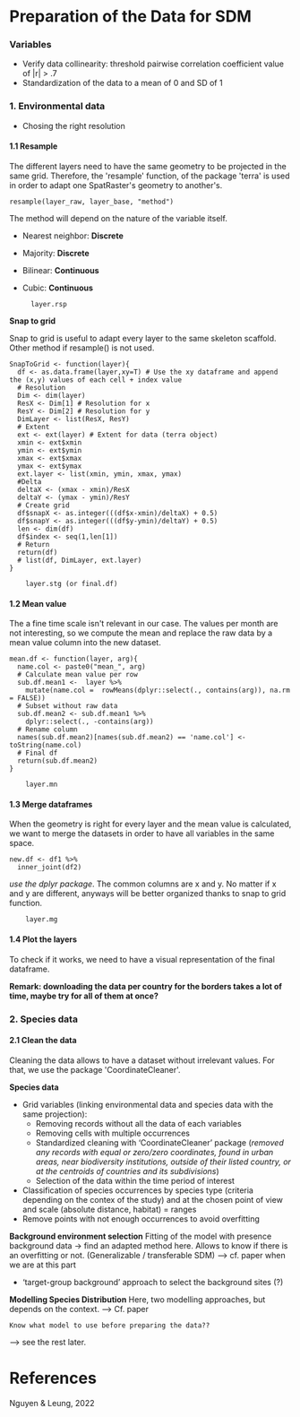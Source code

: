# Preparation of the Data for SDM 


### Variables
- Verify data collinearity: threshold pairwise correlation coefficient value of |r| > .7
- Standardization of the data to a mean of 0 and SD of 1

### 1. Environmental data
- Chosing the right resolution


#### 1.1 Resample

The different layers need to have the same geometry to be projected in the same grid. Therefore, the 'resample' function, of the package 'terra' is used in order to adapt one SpatRaster's geometry to another's. 

```{r}
resample(layer_raw, layer_base, "method")
```
The method will depend on the nature of the variable itself. 
- Nearest neighbor: **Discrete**
- Majority: **Discrete**
- Bilinear: **Continuous**
- Cubic: **Continuous**

        layer.rsp


**Snap to grid**

Snap to grid is useful to adapt every layer to the same skeleton scaffold. 
Other method if resample() is not used.

```{r}
SnapToGrid <- function(layer){
  df <- as.data.frame(layer,xy=T) # Use the xy dataframe and append the (x,y) values of each cell + index value
  # Resolution
  Dim <- dim(layer) 
  ResX <- Dim[1] # Resolution for x
  ResY <- Dim[2] # Resolution for y 
  DimLayer <- list(ResX, ResY)
  # Extent
  ext <- ext(layer) # Extent for data (terra object)
  xmin <- ext$xmin
  ymin <- ext$ymin
  xmax <- ext$xmax
  ymax <- ext$ymax
  ext.layer <- list(xmin, ymin, xmax, ymax)
  #Delta
  deltaX <- (xmax - xmin)/ResX
  deltaY <- (ymax - ymin)/ResY 
  # Create grid
  df$snapX <- as.integer(((df$x-xmin)/deltaX) + 0.5)
  df$snapY <- as.integer(((df$y-ymin)/deltaY) + 0.5)
  len <- dim(df)
  df$index <- seq(1,len[1])
  # Return
  return(df)
  # list(df, DimLayer, ext.layer)
}
```

        layer.stg (or final.df)


#### 1.2 Mean value

The a fine time scale isn't relevant in our case. The values per month are not interesting, so we compute the mean and replace the raw data by a mean value column into the new dataset. 

```{r}
mean.df <- function(layer, arg){
  name.col <- paste0("mean_", arg)
  # Calculate mean value per row 
  sub.df.mean1 <-  layer %>%
    mutate(name.col =  rowMeans(dplyr::select(., contains(arg)), na.rm = FALSE)) 
  # Subset without raw data
  sub.df.mean2 <- sub.df.mean1 %>%
    dplyr::select(., -contains(arg))
  # Rename column
  names(sub.df.mean2)[names(sub.df.mean2) == 'name.col'] <- toString(name.col)
  # Final df
  return(sub.df.mean2)
}
```
        layer.mn

#### 1.3 Merge dataframes

When the geometry is right for every layer and the mean value is calculated, we want to merge the datasets in order to have all variables in the same space.

```{r}
new.df <- df1 %>%
  inner_joint(df2)
```
*use the dplyr package*. The common columns are x and y.
No matter if x and y are different, anyways will be better organized thanks to snap to grid function.

        layer.mg


#### 1.4 Plot the layers

To check if it works, we need to have a visual representation of the final dataframe. 

**Remark: downloading the data per country for the borders takes a lot of time, maybe try for all of them at once?**

### 2. Species data

#### 2.1 Clean the data
Cleaning the data allows to have a dataset without irrelevant values. 
For that, we use the package 'CoordinateCleaner'. 




**Species data**
- Grid variables (linking environmental data and species data with the same projection):
    - Removing records without all the data of each variables
    - Removing cells with multiple occurrences
    - Standardized cleaning with ‘CoordinateCleaner’ package (*removed any records with equal or zero/zero coordinates, found in urban areas, near biodiversity institutions, outside of their listed country, or at the centroids of countries and its subdivisions*)
    - Selection of the data within the time period of interest
- Classification of species occurrences by species type (criteria depending on the contex of the study) and at the chosen point of view and scale (absolute distance, habitat) = ranges
- Remove points with not enough occurrences to avoid overfitting

**Background environment selection**
Fitting of the model with presence background data -> find an adapted method here. Allows to know if there is an overfitting or not. (Generalizable / transferable SDM) --> cf. paper when we are at this part
- ‘target-group background’ approach to select the background sites (?)

**Modelling Species Distribution**
Here, two modelling approaches, but depends on the context. --> Cf. paper

    Know what model to use before preparing the data??

--> see the rest later.


# References
Nguyen & Leung, 2022
